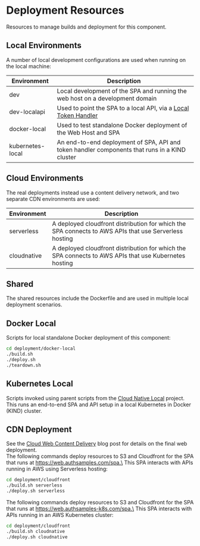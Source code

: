 # Deployment Resources

Resources to manage builds and deployment for this component.

## Local Environments

A number of local development configurations are used when running on the local machine:

| Environment | Description |
| ----------- | ----------- |
| dev | Local development of the SPA and running the web host on a development domain |
| dev-localapi | Used to point the SPA to a local API, via a [Local Token Handler](https://github.com/gary-archer/oauth.tokenhandler.docker) |
| docker-local | Used to test standalone Docker deployment of the Web Host and SPA |
| kubernetes-local | An end-to-end deployment of SPA, API and token handler components that runs in a KIND cluster |

## Cloud Environments

The real deployments instead use a content delivery network, and two separate CDN environments are used:

| Environment | Description |
| ----------- | ----------- |
| serverless | A deployed cloudfront distribution for which the SPA connects to AWS APIs that use Serverless hosting |
| cloudnative | A deployed cloudfront distribution for which the SPA connects to AWS APIs that use Kubernetes hosting |

## Shared

The shared resources include the Dockerfile and are used in multiple local deployment scenarios.

## Docker Local

Scripts for local standalone Docker deployment of this component:

```bash
cd deployment/docker-local
./build.sh
./deploy.sh
./teardown.sh
```

## Kubernetes Local

Scripts invoked using parent scripts from the [Cloud Native Local](https://github.com/gary-archer/oauth.cloudnative.local) project.\
This runs an end-to-end SPA and API setup in a local Kubernetes in Docker (KIND) cluster.

## CDN Deployment

See the [Cloud Web Content Delivery](https://authguidance.com/2018/12/02/spa-content-deployment/) blog post for details on the final web deployment.\
The following commands deploy resources to S3 and Cloudfront for the SPA that runs at https://web.authsamples.com/spa.\ 
This SPA interacts with APIs running in AWS using Serverless hosting:

```bash
cd deployment/cloudfront
./build.sh serverless
./deploy.sh serverless
```

The following commands deploy resources to S3 and Cloudfront for the SPA that runs at https://web.authsamples-k8s.com/spa.\ 
This SPA interacts with APIs running in an AWS Kubernetes cluster:

```bash
cd deployment/cloudfront
./build.sh cloudnative
./deploy.sh cloudnative
```
